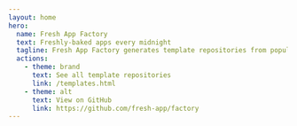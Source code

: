 ```yaml
---
layout: home
hero:
  name: Fresh App Factory
  text: Freshly-baked apps every midnight
  tagline: Fresh App Factory generates template repositories from popular open-source app frameworks. Just click “Use this template” to get started.
  actions:
    - theme: brand
      text: See all template repositories
      link: /templates.html
    - theme: alt
      text: View on GitHub
      link: https://github.com/fresh-app/factory
---
```

